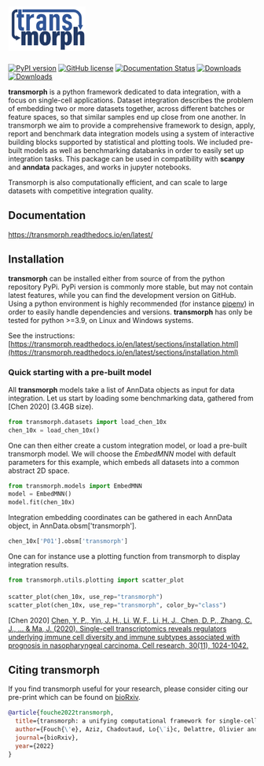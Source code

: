 # [<img alt="Transmorph" src="img/logo_v2.png" height="90">](https://transmorph.readthedocs.io/en/latest/index.html)

[![PyPI version](https://badge.fury.io/py/transmorph.svg)](https://badge.fury.io/py/transmorph)
[![GitHub license](https://img.shields.io/github/license/Risitop/transmorph.svg)](https://github.com/Risitop/transmorph/blob/main/LICENSE)
[![Documentation Status](https://readthedocs.org/projects/transmorph/badge/?version=latest)](https://transmorph.readthedocs.io/en/latest/?badge=latest)
[![Downloads](https://pepy.tech/badge/transmorph)](https://pepy.tech/project/transmorph)
[![Downloads](https://pepy.tech/badge/transmorph/month)](https://pepy.tech/project/transmorph)

**transmorph** is a python framework dedicated to data integration, with a focus on single-cell applications. Dataset integration describes the problem of embedding two or more datasets together, across different batches or feature spaces, so that similar samples end up close from one another. In transmorph we aim to provide a comprehensive framework to design, apply, report and benchmark data integration models using a system of interactive building blocks supported by statistical and plotting tools. We included pre-built models as well as benchmarking databanks in order to easily set up integration tasks. This package can be used in compatibility with **scanpy** and **anndata** packages, and works in jupyter notebooks.

Transmorph is also computationally efficient, and can scale to large datasets with competitive integration quality. 

## Documentation

https://transmorph.readthedocs.io/en/latest/

## Installation

**transmorph** can be installed either from source of from the python repository PyPi. PyPi version is commonly more stable, but may not contain latest features, while you can find the development version on GitHub. Using a python environment is highly recommended (for instance  [pipenv](https://pypi.org/project/pipenv/)) in order to easily handle dependencies and versions. **transmorph** has only be tested for python >=3.9, on Linux and Windows systems.

See the instructions: [https://transmorph.readthedocs.io/en/latest/sections/installation.html](https://transmorph.readthedocs.io/en/latest/sections/installation.html)

### Quick starting with a pre-built model

All **transmorph** models take a list of AnnData objects as input
for data integration. Let us start by loading some benchmarking 
data, gathered from [Chen 2020] (3.4GB size).

```python
from transmorph.datasets import load_chen_10x
chen_10x = load_chen_10x()
```

One can then either create a custom integration model, or load 
a pre-built transmorph model. We will choose the *EmbedMNN* model with
default parameters for this example, which embeds all datasets into 
a common abstract 2D space. 

```python
from transmorph.models import EmbedMNN
model = EmbedMNN()
model.fit(chen_10x)
```

Integration embedding coordinates can be gathered in each AnnData object,
in AnnData.obsm['transmorph'].

```python
chen_10x['P01'].obsm['transmorph']
```

One can for instance use a plotting function from transmorph to display integration results.

```python
from transmorph.utils.plotting import scatter_plot

scatter_plot(chen_10x, use_rep="transmorph")
scatter_plot(chen_10x, use_rep="transmorph", color_by="class")
```

[Chen 2020] [Chen, Y. P., Yin, J. H., Li, W. F., Li, H. J., Chen, D. P., Zhang, C. J., ... & Ma, J. (2020). Single-cell transcriptomics reveals regulators underlying immune cell diversity and immune subtypes associated with prognosis in nasopharyngeal carcinoma. Cell research, 30(11), 1024-1042.](https://www.nature.com/articles/s41422-020-0374-x)

## Citing transmorph

If you find transmorph useful for your research, please consider citing our pre-print
which can be found on [bioRxiv](https://www.biorxiv.org/content/10.1101/2022.11.02.514912v1).

```bibtex
@article{fouche2022transmorph,
  title={transmorph: a unifying computational framework for single-cell data integration},
  author={Fouch{\'e}, Aziz, Chadoutaud, Lo{\¨i}c, Delattre, Olivier and Zinovyev, Andrei},
  journal={bioRxiv},
  year={2022}
}
```